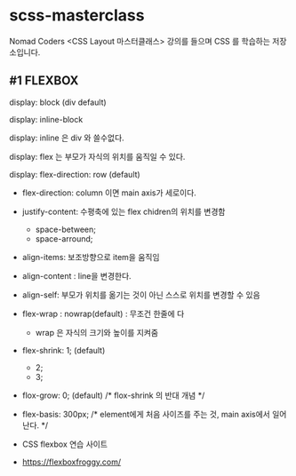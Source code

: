 # scss-masterclass
Nomad Coders &lt;CSS Layout 마스터클래스> 강의를 들으며 CSS 를 학습하는 저장소입니다.

## #1 FLEXBOX

display: block (div default)

display: inline-block 

display: inline 은 div 와 쓸수없다.

display: flex 는 부모가 자식의 위치를 움직일 수 있다.

display: flex-direction: row (default)

- flex-direction: column 이면 main axis가 세로이다.

- justify-content: 수평축에 있는 flex chidren의 위치를 변경함
    - space-between;
    - space-arround;
- align-items: 보조방향으로 item을 움직임
- align-content : line을 변경한다.

- align-self: 부모가 위치를 옮기는 것이 아닌 스스로 위치를 변경할 수 있음

- flex-wrap : nowrap(default) : 무조건 한줄에 다
    - wrap 은 자식의 크기와 높이를 지켜줌
- flex-shrink: 1; (default)
    - 2;
    - 3;
- flox-grow: 0; (default) /* flox-shrink 의 반대 개념 */
- flex-basis: 300px;  /* element에게 처음 사이즈를 주는 것, main axis에서 일어난다. */

- CSS flexbox 연습 사이트
- https://flexboxfroggy.com/